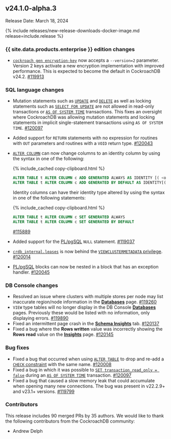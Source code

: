 ## v24.1.0-alpha.3

Release Date: March 18, 2024

{% include releases/new-release-downloads-docker-image.md release=include.release %}

<h3 id="v24-1-0-alpha-3-{{-site.data.products.enterprise-}}-edition-changes">{{ site.data.products.enterprise }} edition changes</h3>

- [`cockroach gen encryption-key`](../v24.1/encryption.html) now accepts a `--version=2` parameter. Version 2 keys activate a new encryption implementation with improved performance. This is expected to become the default in CockroachDB v24.2. [#119913][#119913]

<h3 id="v24-1-0-alpha-3-sql-language-changes">SQL language changes</h3>

- Mutation statements such as [`UPDATE`](../v24.1/update.html) and [`DELETE`](../v24.1/delete.html) as well as locking statements such as [`SELECT FOR UPDATE`](../v24.1/select-for-update.html) are not allowed in read-only transactions or [`AS OF SYSTEM TIME`](../v24.1/as-of-system-time.html) transactions. This fixes an oversight where CockroachDB was allowing mutation statements and locking statements in implicit single-statement transactions using `AS OF SYSTEM TIME`. [#120097][#120097]
- Added support for `RETURN` statements with no expression for routines with `OUT` parameters and routines with a `VOID` return type. [#120043][#120043]
- [`ALTER COLUMN`](../v24.1/alter-table.html#alter-column) can now change columns to an identity column by using the syntax in one of the following:

    {% include_cached copy-clipboard.html %}
    ~~~ sql
    ALTER TABLE t ALTER COLUMN c ADD GENERATED ALWAYS AS IDENTITY [( <opt_sequence_option_list> )]
    ALTER TABLE t ALTER COLUMN c ADD GENERATED BY DEFAULT AS IDENTITY[( <opt_sequence_option_list> )]
    ~~~

    Identity columns can have their identity type altered by using the syntax in one of the following statements:

    {% include_cached copy-clipboard.html %}
    ~~~ sql
    ALTER TABLE t ALTER COLUMN c SET GENERATED ALWAYS
    ALTER TABLE t ALTER COLUMN c SET GENERATED BY DEFAULT
    ~~~

    [#115889][#115889]

- Added support for the [PL/pgSQL](../v24.1/plpgsql.html) `NULL` statement. [#119037][#119037]
- [`crdb_internal.leases`](../v24.1/crdb-internal.html) is now behind the [`VIEWCLUSTERMETADATA` privilege](../v24.1/security-reference/authorization.html#supported-privileges). [#120014][#120014]
- [PL/pgSQL](../v24.1/plpgsql.html) blocks can now be nested in a block that has an exception handler. [#120045][#120045]

<h3 id="v24-1-0-alpha-3-db-console-changes">DB Console changes</h3>

- Resolved an issue where clusters with multiple stores per node may list inaccurate region/node information in the [**Databases**](../v24.1/ui-databases-page.html) page. [#119260][#119260]
- `VIEW` type tables will no longer display in the DB Console [**Databases**](../v24.1/ui-databases-page.html) pages. Previously these would be listed with no information, only displaying errors. [#119890][#119890]
- Fixed an intermittent page crash in the [**Schema Insights**](../v24.1/ui-insights-page.html#schema-insights-tab) tab. [#120137][#120137]
- Fixed a bug where the **Rows written** value was incorrectly showing the **Rows read** value on the [**Insights**](../v24.1/ui-insights-page.html) page. [#120145][#120145]


<h3 id="v24-1-0-alpha-3-bug-fixes">Bug fixes</h3>

- Fixed a bug that occurred when using [`ALTER TABLE`](../v24.1/alter-table.html) to drop and re-add a [`CHECK` constraint](../v24.1/check.html) with the same name. [#120008][#120008]
- Fixed a bug in which it was possible to [`SET transaction_read_only = false`](../v24.1/show-vars.html#supported-variables) during an [`AS OF SYSTEM TIME`](../v24.1/as-of-system-time.html) transaction. [#120097][#120097]
- Fixed a bug that caused a slow memory leak that could accumulate when opening many new connections. The bug was present in v22.2.9+ and v23.1+ versions. [#119799][#119799]

<h3 id="v24-1-0-alpha-3-contributors">Contributors</h3>

This release includes 90 merged PRs by 35 authors.
We would like to thank the following contributors from the CockroachDB community:

- Andrew Delph

</div>

[#115889]: https://github.com/cockroachdb/cockroach/pull/115889
[#119037]: https://github.com/cockroachdb/cockroach/pull/119037
[#119260]: https://github.com/cockroachdb/cockroach/pull/119260
[#119752]: https://github.com/cockroachdb/cockroach/pull/119752
[#119799]: https://github.com/cockroachdb/cockroach/pull/119799
[#119890]: https://github.com/cockroachdb/cockroach/pull/119890
[#119913]: https://github.com/cockroachdb/cockroach/pull/119913
[#119996]: https://github.com/cockroachdb/cockroach/pull/119996
[#120008]: https://github.com/cockroachdb/cockroach/pull/120008
[#120014]: https://github.com/cockroachdb/cockroach/pull/120014
[#120043]: https://github.com/cockroachdb/cockroach/pull/120043
[#120045]: https://github.com/cockroachdb/cockroach/pull/120045
[#120097]: https://github.com/cockroachdb/cockroach/pull/120097
[#120137]: https://github.com/cockroachdb/cockroach/pull/120137
[#120145]: https://github.com/cockroachdb/cockroach/pull/120145
